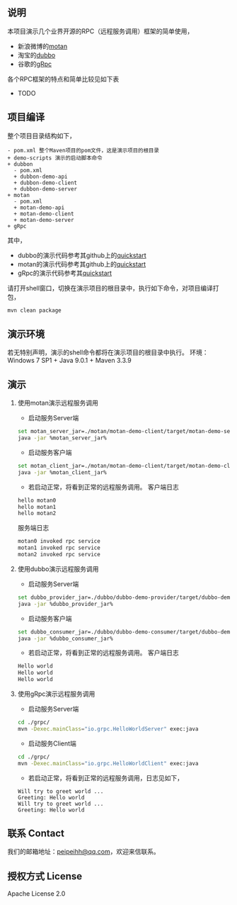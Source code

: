 
## 说明

本项目演示几个业界开源的RPC（远程服务调用）框架的简单使用，
- 新浪微博的[motan](https://github.com/weibocom/motan)
- 淘宝的[dubbo](http://dubbo.io)
- 谷歌的[gRpc](https://grpc.io/)

各个RPC框架的特点和简单比较见如下表
- TODO


## 项目编译
整个项目目录结构如下，
```
- pom.xml 整个Maven项目的pom文件，这是演示项目的根目录
+ demo-scripts 演示的启动脚本命令
+ dubbon
  - pom.xml
  + dubbon-demo-api
  + dubbon-demo-client
  + dubbon-demo-server
+ motan
  - pom.xml
  + motan-demo-api
  + motan-demo-client
  + motan-demo-server
+ gRpc
```

其中，
- dubbo的演示代码参考其github上的[quickstart](https://dubbo.gitbooks.io/dubbo-user-book/content/quick-start.html)
- motan的演示代码参考其github上的[quickstart](https://github.com/weibocom/motan/wiki/en_quickstart)
- gRpc的演示代码参考其[quickstart](https://grpc.io/docs/quickstart/java.html)

请打开shell窗口，切换在演示项目的根目录中，执行如下命令，对项目编译打包，
``` bash
mvn clean package
```

## 演示环境

若无特别声明，演示的shell命令都将在演示项目的根目录中执行。
环境：Windows 7 SP1 + Java 9.0.1 + Maven 3.3.9

## 演示

1. 使用motan演示远程服务调用

   * 启动服务Server端
   ``` bash
   set motan_server_jar=./motan/motan-demo-client/target/motan-demo-server-1.0-SNAPSHOT.jar
   java -jar %motan_server_jar%
   ```
   * 启动服务客户端
   ``` bash
   set motan_client_jar=./motan/motan-demo-client/target/motan-demo-client-1.0-SNAPSHOT.jar
   java -jar %motan_client_jar%
   ```
   * 若启动正常，将看到正常的远程服务调用。
   客户端日志
   ``` bash
   hello motan0
   hello motan1
   hello motan2
   ```
   服务端日志
   ``` bash
   motan0 invoked rpc service
   motan1 invoked rpc service
   motan2 invoked rpc service
   ```

2. 使用dubbo演示远程服务调用
   * 启动服务Server端
   ``` bash
   set dubbo_provider_jar=./dubbo/dubbo-demo-provider/target/dubbo-demo-provider-1.0-SNAPSHOT.jar
   java -jar %dubbo_provider_jar%
   ```
   * 启动服务客户端
   ``` bash
   set dubbo_consumer_jar=./dubbo/dubbo-demo-consumer/target/dubbo-demo-consumer-1.0-SNAPSHOT.jar
   java -jar %dubbo_consumer_jar%
   ```
   * 若启动正常，将看到正常的远程服务调用。
   客户端日志
   ``` bash
   Hello world
   Hello world
   Hello world
   ```

3. 使用gRpc演示远程服务调用
   * 启动服务Server端
   ``` bash
   cd ./grpc/
   mvn -Dexec.mainClass="io.grpc.HelloWorldServer" exec:java
   ```
   * 启动服务Client端
   ``` bash
   cd ./grpc/
   mvn -Dexec.mainClass="io.grpc.HelloWorldClient" exec:java
   ```
   * 若启动正常，将看到正常的远程服务调用，日志见如下，
   ```
   Will try to greet world ...
   Greeting: Hello world
   Will try to greet world ...
   Greeting: Hello world
   ```
   
## 联系 Contact
我们的邮箱地址：peipeihh@qq.com，欢迎来信联系。

## 授权方式 License
Apache License 2.0